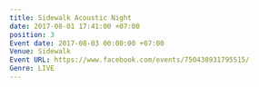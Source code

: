 ```yaml
---
title: Sidewalk Acoustic Night
date: 2017-08-01 17:41:00 +07:00
position: 3
Event date: 2017-08-03 00:00:00 +07:00
Venue: Sidewalk
Event URL: https://www.facebook.com/events/750438931795515/
Genre: LIVE
---
```


